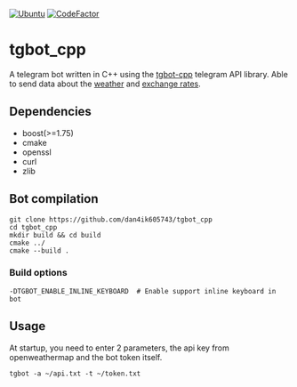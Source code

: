 [![Ubuntu](https://github.com/dan4ik605743/tgbot_cpp/actions/workflows/ubuntu.yml/badge.svg)](https://github.com/dan4ik605743/tgbot_cpp/actions/workflows/ubuntu.yml)
[![CodeFactor](https://www.codefactor.io/repository/github/dan4ik605743/tgbot_cpp/badge/master)](https://www.codefactor.io/repository/github/dan4ik605743/tgbot_cpp/overview/master)

# tgbot_cpp

A telegram bot written in C++ using the <a href="https://github.com/reo7sp/tgbot-cpp">tgbot-cpp</a> telegram API library. Able to send data about the <a href="https://openweathermap.org/">weather</a> and <a href="https://www.cbr.ru/currency_base/daily/">exchange rates</a>.

## Dependencies
* boost(>=1.75) 
* cmake 
* openssl 
* curl 
* zlib 

## Bot compilation
```
git clone https://github.com/dan4ik605743/tgbot_cpp
cd tgbot_cpp
mkdir build && cd build
cmake ../
cmake --build .
```

### Build options
```
-DTGBOT_ENABLE_INLINE_KEYBOARD  # Enable support inline keyboard in bot
```

## Usage
At startup, you need to enter 2 parameters, the api key from openweathermap and the bot token itself.
```
tgbot -a ~/api.txt -t ~/token.txt
```
